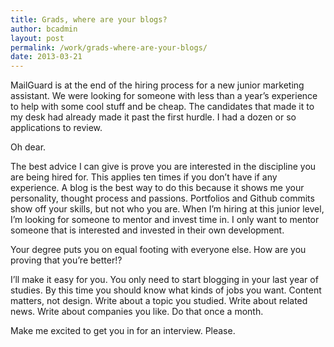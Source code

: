 ```yaml
---
title: Grads, where are your blogs?
author: bcadmin
layout: post
permalink: /work/grads-where-are-your-blogs/
date: 2013-03-21
---
```

MailGuard is at the end of the hiring process for a new junior marketing assistant. We were looking for someone with less than a year’s experience to help with some cool stuff and be cheap. The candidates that made it to my desk had already made it past the first hurdle. I had a dozen or so applications to review.

Oh dear.

The best advice I can give is prove you are interested in the discipline you are being hired for. This applies ten times if you don’t have if any experience. A blog is the best way to do this because it shows me your personality, thought process and passions. Portfolios and Github commits show off your skills, but not who you are. When I’m hiring at this junior level, I’m looking for someone to mentor and invest time in. I only want to mentor someone that is interested and invested in their own development.

Your degree puts you on equal footing with everyone else. How are you proving that you’re better!?

I&#8217;ll make it easy for you. You only need to start blogging in your last year of studies. By this time you should know what kinds of jobs you want. Content matters, not design. Write about a topic you studied. Write about related news. Write about companies you like. Do that once a month.

Make me excited to get you in for an interview. Please.